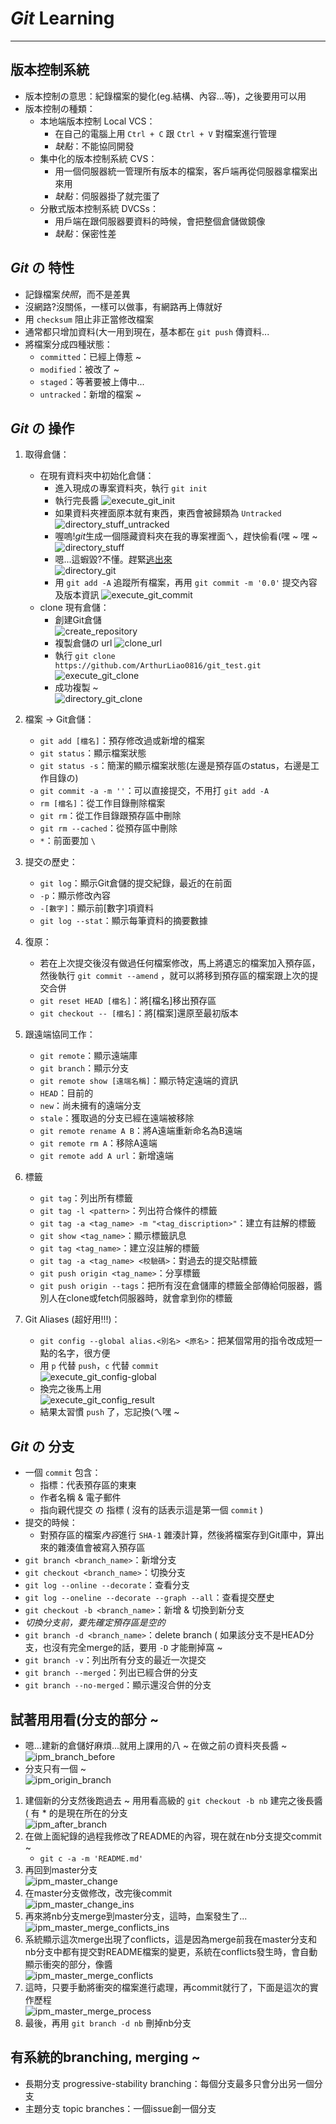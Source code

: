 # *Git* Learning
---

## 版本控制系統
* 版本控制の意思：紀錄檔案的變化(eg.結構、內容...等)，之後要用可以用
* 版本控制の種類：
    * 本地端版本控制 Local VCS：
        * 在自己的電腦上用 `Ctrl + C` 跟 `Ctrl + V` 對檔案進行管理
        * *缺點*：不能協同開發
    * 集中化的版本控制系統 CVS：
        * 用一個伺服器統一管理所有版本的檔案，客戶端再從伺服器拿檔案出來用
        * *缺點*：伺服器掛了就完蛋了
    * 分散式版本控制系統 DVCSs：
        * 用戶端在跟伺服器要資料的時候，會把整個倉儲做鏡像
        * *缺點*：保密性差

## *Git* の 特性
* 記錄檔案*快照*，而不是差異
* 沒網路?沒關係，一樣可以做事，有網路再上傳就好
* 用 `checksum` 阻止非正當修改檔案
* 通常都只增加資料(大一用到現在，基本都在 `git push` 傳資料...
* 將檔案分成四種狀態：
    * `committed`：已經上傳惹 ~
    * `modified`：被改了 ~
    * `staged`：等著要被上傳中...
    * `untracked`：新增的檔案 ~

## *Git* の 操作
1. 取得倉儲：
    * 在現有資料夾中初始化倉儲：
        * 進入現成の專案資料夾，執行 `git init`
        * 執行完長醬
        ![execute_git_init](img_src/execute_git_init.png)
        * 如果資料夾裡面原本就有東西，東西會被歸類為 `Untracked`
        ![directory_stuff_untracked](img_src/directory_stuff_untracked.png)
        * 喔嗚!*git*生成一個隱藏資料夾在我的專案裡面ㄟ，趕快偷看(嘿 ~ 嘿 ~
        ![directory_stuff](img_src/directory_stuff.png)
        * 嗯...這蝦毀?不懂。趕緊[逃出來](https://www.youtube.com/watch?v=ro9u_AxB6DY&ab_channel=GlittzyCatDraws)<br>
        ![directory_git](img_src/directory_git.png)
        * 用 `git add -A` 追蹤所有檔案，再用 `git commit -m '0.0'` 提交內容及版本資訊
        ![execute_git_commit](img_src/execute_git_commit.png)
    * clone 現有倉儲：
        * 創建Git倉儲<br>
        ![create_repository](img_src/create_repository.png)
        * 複製倉儲の url
        ![clone_url](img_src/clone_url.png)
        * 執行 `git clone https://github.com/ArthurLiao0816/git_test.git`
        ![execute_git_clone](img_src/execute_git_clone.png)
        * 成功複製 ~<br>
        ![directory_git_clone](img_src/directory_git_clone.png)

2. 檔案 -> Git倉儲：
    * `git add [檔名]`：預存修改過或新增的檔案
    * `git status`：顯示檔案狀態
    * `git status -s`：簡潔的顯示檔案狀態(左邊是預存區のstatus，右邊是工作目錄の)
    * `git commit -a -m ''`：可以直接提交，不用打 `git add -A`
    * `rm [檔名]`：從工作目錄刪除檔案
    * `git rm`：從工作目錄跟預存區中刪除
    * `git rm --cached`：從預存區中刪除
    * `*`：前面要加 `\`

3. 提交の歷史：
    * `git log`：顯示Git倉儲的提交紀錄，最近的在前面
    * `-p`：顯示修改內容
    * `-[數字]`：顯示前\[數字\]項資料
    * `git log --stat`：顯示每筆資料的摘要數據

4. 復原：
    * 若在上次提交後沒有做過任何檔案修改，馬上將遺忘的檔案加入預存區，然後執行 `git commit --amend` ，就可以將移到預存區的檔案跟上次的提交合併
    * `git reset HEAD [檔名]`：將\[檔名\]移出預存區
    * `git checkout -- [檔名]`：將\[檔案\]還原至最初版本

5. 跟遠端協同工作：
    * `git remote`：顯示遠端庫
    * `git branch`：顯示分支
    * `git remote show [遠端名稱]`：顯示特定遠端的資訊
    * `HEAD`：目前的
    * `new`：尚未擁有的遠端分支
    * `stale`：獲取過的分支已經在遠端被移除
    * `git remote rename A B`：將A遠端重新命名為B遠端
    * `git remote rm A`：移除A遠端
    * `git remote add A url`：新增遠端

6. 標籤
    * `git tag`：列出所有標籤
    * `git tag -l <pattern>`：列出符合條件的標籤
    * `git tag -a <tag_name> -m "<tag_discription>"`：建立有註解的標籤
    * `git show <tag_name>`：顯示標籤訊息
    * `git tag <tag_name>`：建立沒註解的標籤
    * `git tag -a <tag_name> <校驗碼>`：對過去的提交貼標籤
    * `git push origin <tag_name>`：分享標籤
    * `git push origin --tags`：把所有沒在倉儲庫的標籤全部傳給伺服器，醬別人在clone或fetch伺服器時，就會拿到你的標籤

7. Git Aliases (超好用!!!)：
    * `git config --global alias.<別名> <原名>`：把某個常用的指令改成短一點的名字，很方便
    * 用 `p` 代替 `push`，`c` 代替 `commit`<br>
    ![execute_git_config-global](img_src/execute_git_config-global.png)<br>
    * 換完之後馬上用<br>
    ![execute_git_config_result](img_src/execute_git_config_result.png)
    * 結果太習慣 `push` 了，忘記換(ㄟ嘿 ~

## *Git* の 分支
* 一個 `commit` 包含：
    * 指標：代表預存區的東東
    * 作者名稱 & 電子郵件
    * 指向親代提交 の 指標 ( 沒有的話表示這是第一個 `commit` )
* 提交的時候：
    * 對預存區的檔案*內容*進行 `SHA-1` 雜湊計算，然後將檔案存到Git庫中，算出來的雜湊值會被寫入預存區
* `git branch <branch_name>`：新增分支
* `git checkout <branch_name>`：切換分支
* `git log --online --decorate`：查看分支
* `git log --oneline --decorate --graph --all`：查看提交歷史
* `git checkout -b <branch_name>`：新增 & 切換到新分支
* *切換分支前，要先確定預存區是空的*
* `git branch -d <branch_name>`：delete branch ( 如果該分支不是HEAD分支，也沒有完全merge的話，要用 `-D` 才能刪掉窩 ~
* `git branch -v`：列出所有分支的最近一次提交
* `git branch --merged`：列出已經合併的分支
* `git branch --no-merged`：顯示還沒合併的分支

## 試著用用看(分支的部分 ~
* 嗯...建新的倉儲好麻煩...就用上課用的八 ~ 在做之前の資料夾長醬 ~<br>
![ipm_branch_before](img_src/ipm_branch_before.png)
* 分支只有一個 ~<br>
![ipm_origin_branch](img_src/ipm_origin_branch.png)
1. 建個新的分支然後跑過去 ~ 用用看高級的 `git checkout -b nb` 建完之後長醬 ( 有 \* 的是現在所在的分支<br>
![ipm_after_branch](img_src/ipm_after_branch.png)
2. 在做上面紀錄的過程我修改了README的內容，現在就在nb分支提交commit ~<br>
    * `git c -a -m 'README.md'`
3. 再回到master分支<br>
![ipm_master_change](img_src/ipm_master_change.png)
4. 在master分支做修改，改完後commit<br>
![ipm_master_change_ins](img_src/ipm_master_change_ins.png)
5. 再來將nb分支merge到master分支，這時，血案發生了...<br>
![ipm_master_merge_conflicts_ins](img_src/ipm_master_merge_conflicts_ins.png)
6. 系統顯示這次merge出現了conflicts，這是因為merge前我在master分支和nb分支中都有提交對README檔案的變更，系統在conflicts發生時，會自動顯示衝突的部分，像醬<br>
![ipm_master_merge_conflicts](img_src/ipm_master_merge_conflicts.png)
7. 這時，只要手動將衝突的檔案進行處理，再commit就行了，下面是這次的實作歷程<br>
![ipm_master_merge_process](img_src/ipm_master_merge_process.png)
8. 最後，再用 `git branch -d nb` 刪掉nb分支

## 有系統的branching, merging ~
* 長期分支 progressive-stability branching：每個分支最多只會分出另一個分支
* 主題分支 topic branches：一個issue創一個分支
